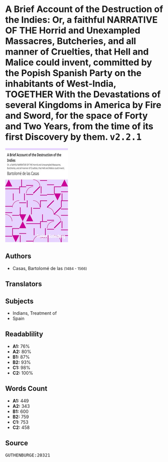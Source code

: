 # A Brief Account of the Destruction of the Indies: Or, a faithful NARRATIVE OF THE Horrid and Unexampled Massacres, Butcheries, and all manner of Cruelties, that Hell and Malice could invent, committed by the Popish Spanish Party on the inhabitants of West-India, TOGETHER With the Devastations of several Kingdoms in America by Fire and Sword, for the space of Forty and Two Years, from the time of its first Discovery by them. <kbd>v2.2.1</kbd>

![](./cover.medium.jpg "")

## Authors


 - Casas, Bartolomé de las <small>(1484 - 1566)</small>

## Translators



## Subjects


 - Indians, Treatment of
 - Spain

## Readablility


 - **A1:** 76%
 - **A2:** 80%
 - **B1:** 87%
 - **B2:** 93%
 - **C1:** 98%
 - **C2:** 100%

## Words Count


 - **A1:** 449
 - **A2:** 343
 - **B1:** 600
 - **B2:** 759
 - **C1:** 753
 - **C2:** 458

## Source


<kbd>GUTHENBURGE:20321</kbd>
